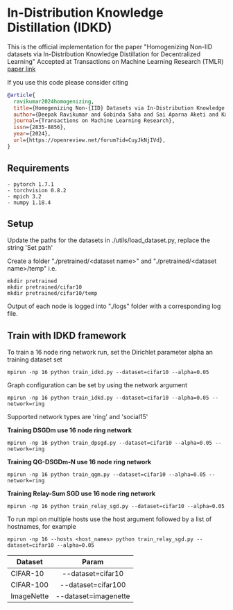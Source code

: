 # In-Distribution Knowledge Distillation (IDKD)

This is the official implementation for the paper "Homogenizing Non-IID datasets via In-Distribution Knowledge Distillation for Decentralized Learning"
Accepted at Transactions on Machine Learning Research (TMLR) [paper link](https://openreview.net/pdf?id=CuyJkNjIVd)

If you use this code please consider citing
```bibtex
@article{
  ravikumar2024homogenizing,
  title={Homogenizing Non-{IID} Datasets via In-Distribution Knowledge Distillation for Decentralized Learning},
  author={Deepak Ravikumar and Gobinda Saha and Sai Aparna Aketi and Kaushik Roy},
  journal={Transactions on Machine Learning Research},
  issn={2835-8856},
  year={2024},
  url={https://openreview.net/forum?id=CuyJkNjIVd},
}
```

## Requirements
```
- pytorch 1.7.1
- torchvision 0.8.2
- mpich 3.2
- numpy 1.18.4
```

## Setup
Update the paths for the datasets in  ./utils/load_dataset.py, replace the string 'Set path'

Create a folder "./pretrained/\<dataset name\>" and "./pretrained/\<dataset name\>/temp"
i.e. 
```
mkdir pretrained
mkdir pretrained/cifar10
mkdir pretrained/cifar10/temp
```

Output of each node is logged into "./logs" folder with a corresponding log file.

## Train with IDKD framework 

To train a 16 node ring network run, set the Dirichlet parameter alpha an training dataset set
```
mpirun -np 16 python train_idkd.py --dataset=cifar10 --alpha=0.05
```

Graph configuration can be set by using the network argument
```
mpirun -np 16 python train_idkd.py --dataset=cifar10 --alpha=0.05 --network=ring
```

Supported network types are 'ring' and 'social15'

**Training DSGDm use 16 node ring network**

```
mpirun -np 16 python train_dpsgd.py --dataset=cifar10 --alpha=0.05 --network=ring
```

**Training QG-DSGDm-N use 16 node ring network**

```
mpirun -np 16 python train_qgm.py --dataset=cifar10 --alpha=0.05 --network=ring
```

**Training Relay-Sum SGD use 16 node ring network**
```
mpirun -np 16 python train_relay_sgd.py --dataset=cifar10 --alpha=0.05
```

To run mpi on multiple hosts use the host argument followed by a list of hostnames, for example
```
mpirun -np 16 --hosts <host_names> python train_relay_sgd.py --dataset=cifar10 --alpha=0.05
```

Dataset | Param |
------------- |:-------------:| 
CIFAR-10 | --dataset=cifar10 |
CIFAR-100 | --dataset=cifar100 |
ImageNette | --dataset=imagenette |

